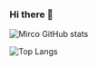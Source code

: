### Hi there 👋

![Mirco GitHub stats](https://github-readme-stats.vercel.app/api?username=Mirco874&show_icons=true&theme=radical)

![Top Langs](https://github-readme-stats.vercel.app/api/top-langs/?username=Mirco874)
